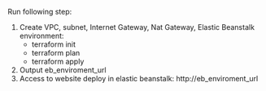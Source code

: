 

Run following step:
  1.  Create VPC, subnet, Internet Gateway, Nat Gateway, Elastic Beanstalk environment:
       - terraform init
       - terraform plan
       - terraform apply
  2.  Output eb_enviroment_url 
  3.  Access to website deploy in elastic beanstalk: http://eb_enviroment_url
  
     
   